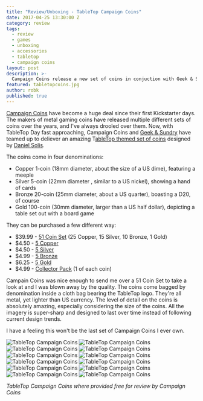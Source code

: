 ```yaml
---
title: "Review/Unboxing - TableTop Campaign Coins"
date: 2017-04-25 13:30:00 Z
category: review
tags:
  - review
  - games
  - unboxing
  - accessories
  - tabletop
  - campaign coins
layout: post
description: >-
  Campaign Coins release a new set of coins in conjuction with Geek & Sundry for TableTop Day.
featured: tabletopcoins.jpg
author: robk
published: true
---
```


[Campaign Coins](http://campaigncoins.com) have become a huge deal since their first Kickstarter days. The makers of metal gaming coins have released multiple different sets of coins over the years, and I've always drooled over them. Now, with TableTop Day fast approaching, Campaign Coins and [Geek & Sundry](http://geekandsundry.com/) have teamed up to deliever an amazing T[ableTop themed set of coins](http://campaigncoins.com/tabletop-coin-set-51/) designed by [Daniel Solis](http://geekandsundry.com/).

The coins come in four denominations:

* Copper 1-coin (18mm diameter, about the size of a US dime), featuring a meeple
* Silver 5-coin (22mm diameter , similar to a US nickel), showing a hand of cards
* Bronze 20-coin (25mm diameter, about a US quarter), boasting a D20, of course
* Gold 100-coin (30mm diameter, larger than a US half dollar), depicting a table set out with a board game

They can be purchased a few different way:

* $39.99 - [51 Coin Set](http://campaigncoins.com/tabletop-coin-set-51/) (25 Copper, 15 Silver, 10 Bronze, 1 Gold)
* $4.50 - [5 Copper](http://campaigncoins.com/tabletop-1-coin-5/)
* $4.50 - [5 Silver](http://campaigncoins.com/tabletop-5-coin-5/)
* $4.99 - [5 Bronze](http://campaigncoins.com/tabletop-20-coin-5/)
* $6.25 - [5 Gold](http://campaigncoins.com/tabletop-100-coin-5/)
* $4.99 - [Collector Pack](http://campaigncoins.com/tabletop-collector-pack-4/) (1 of each coin)

Campain Coins was nice enough to send me over a 51 Coin Set to take a look at and I was blown away by the quality. The coins come bagged by denomination inside a cloth bag bearing the TableTop logo. They're all metal, yet lighter than US currency. The level of detail on the coins is absolutely amazing, especially considering the size of the coins. All the imagery is super-sharp and designed to last over time instead of following current design trends.

I have a feeling this won't be the last set of Campaign Coins I ever own.

![TableTop Campaign Coins](/images/campaigncoins/ttccoins1.jpg)
![TableTop Campaign Coins](/images/campaigncoins/ttccoins2.jpg)
![TableTop Campaign Coins](/images/campaigncoins/ttccoins3.jpg)
![TableTop Campaign Coins](/images/campaigncoins/ttccoins4.jpg)
![TableTop Campaign Coins](/images/campaigncoins/ttccoins5.jpg)
![TableTop Campaign Coins](/images/campaigncoins/ttccoins6.jpg)
![TableTop Campaign Coins](/images/campaigncoins/ttccoins7.jpg)
![TableTop Campaign Coins](/images/campaigncoins/ttccoins8.jpg)
![TableTop Campaign Coins](/images/campaigncoins/ttccoins9.jpg)
![TableTop Campaign Coins](/images/campaigncoins/ttccoins10.jpg)
![TableTop Campaign Coins](/images/campaigncoins/ttccoins11.jpg)
![TableTop Campaign Coins](/images/campaigncoins/ttccoins12.jpg)

*TableTop Campaign Coins where provided free for review by Campaign Coins*
